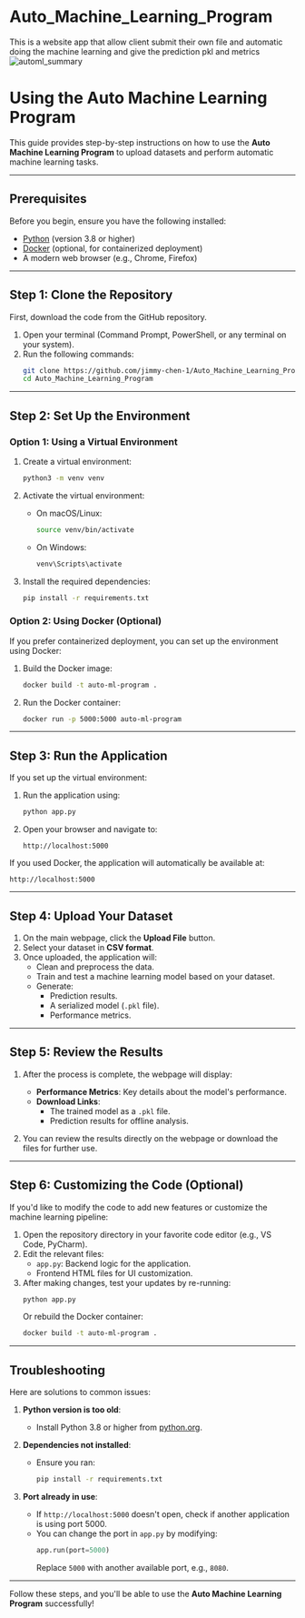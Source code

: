 # Auto_Machine_Learning_Program
This is a website app that allow client submit their own file and automatic doing the machine learning and give the prediction pkl and metrics
![automl_summary](https://github.com/user-attachments/assets/9a6beb14-ba5c-47d5-90e4-438aea0019f6)


# Using the Auto Machine Learning Program

This guide provides step-by-step instructions on how to use the **Auto Machine Learning Program** to upload datasets and perform automatic machine learning tasks.

---

## Prerequisites

Before you begin, ensure you have the following installed:

- [Python](https://www.python.org/) (version 3.8 or higher)
- [Docker](https://www.docker.com/) (optional, for containerized deployment)
- A modern web browser (e.g., Chrome, Firefox)

---

## Step 1: Clone the Repository

First, download the code from the GitHub repository.

1. Open your terminal (Command Prompt, PowerShell, or any terminal on your system).
2. Run the following commands:
   ```bash
   git clone https://github.com/jimmy-chen-1/Auto_Machine_Learning_Program.git
   cd Auto_Machine_Learning_Program
   ```

---

## Step 2: Set Up the Environment

### Option 1: Using a Virtual Environment

1. Create a virtual environment:
   ```bash
   python3 -m venv venv
   ```
2. Activate the virtual environment:
   - On macOS/Linux:
     ```bash
     source venv/bin/activate
     ```
   - On Windows:
     ```bash
     venv\Scripts\activate
     ```

3. Install the required dependencies:
   ```bash
   pip install -r requirements.txt
   ```

### Option 2: Using Docker (Optional)

If you prefer containerized deployment, you can set up the environment using Docker:

1. Build the Docker image:
   ```bash
   docker build -t auto-ml-program .
   ```

2. Run the Docker container:
   ```bash
   docker run -p 5000:5000 auto-ml-program
   ```

---

## Step 3: Run the Application

If you set up the virtual environment:

1. Run the application using:
   ```bash
   python app.py
   ```

2. Open your browser and navigate to:
   ```
   http://localhost:5000
   ```

If you used Docker, the application will automatically be available at:
```
http://localhost:5000
```

---

## Step 4: Upload Your Dataset

1. On the main webpage, click the **Upload File** button.
2. Select your dataset in **CSV format**.
3. Once uploaded, the application will:
   - Clean and preprocess the data.
   - Train and test a machine learning model based on your dataset.
   - Generate:
     - Prediction results.
     - A serialized model (`.pkl` file).
     - Performance metrics.

---

## Step 5: Review the Results

1. After the process is complete, the webpage will display:
   - **Performance Metrics**: Key details about the model's performance.
   - **Download Links**:
     - The trained model as a `.pkl` file.
     - Prediction results for offline analysis.

2. You can review the results directly on the webpage or download the files for further use.

---

## Step 6: Customizing the Code (Optional)

If you'd like to modify the code to add new features or customize the machine learning pipeline:

1. Open the repository directory in your favorite code editor (e.g., VS Code, PyCharm).
2. Edit the relevant files:
   - `app.py`: Backend logic for the application.
   - Frontend HTML files for UI customization.
3. After making changes, test your updates by re-running:
   ```bash
   python app.py
   ```
   Or rebuild the Docker container:
   ```bash
   docker build -t auto-ml-program .
   ```

---

## Troubleshooting

Here are solutions to common issues:

1. **Python version is too old**:
   - Install Python 3.8 or higher from [python.org](https://www.python.org/).

2. **Dependencies not installed**:
   - Ensure you ran:
     ```bash
     pip install -r requirements.txt
     ```

3. **Port already in use**:
   - If `http://localhost:5000` doesn't open, check if another application is using port 5000.
   - You can change the port in `app.py` by modifying:
     ```python
     app.run(port=5000)
     ```
     Replace `5000` with another available port, e.g., `8080`.

---

Follow these steps, and you'll be able to use the **Auto Machine Learning Program** successfully!
